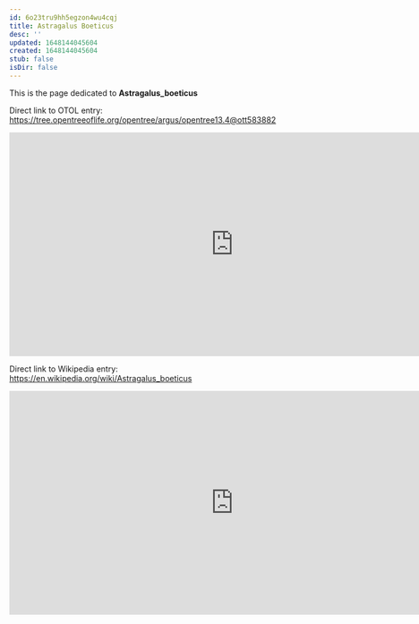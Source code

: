 ```yaml
---
id: 6o23tru9hh5egzon4wu4cqj
title: Astragalus Boeticus
desc: ''
updated: 1648144045604
created: 1648144045604
stub: false
isDir: false
---
```

This is the page dedicated to **Astragalus_boeticus**


Direct link to OTOL entry: https://tree.opentreeoflife.org/opentree/argus/opentree13.4@ott583882



<html>
    <body>
    <iframe src="https://tree.opentreeoflife.org/opentree/argus/opentree13.4@ott583882"
    width="800" height="400" frameborder="0" allowfullscreen> </iframe>
    </body>
</html>
    


Direct link to Wikipedia entry: https://en.wikipedia.org/wiki/Astragalus_boeticus



<html>
    <body>
    <iframe src="https://en.wikipedia.org/wiki/Astragalus_boeticus"
    width="800" height="400" frameborder="0" allowfullscreen> </iframe>
    </body>
</html>
    
